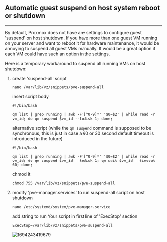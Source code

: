 ## Automatic guest suspend on host system reboot or shutdown

---

By default, Proxmox does not have any settings to configure guest 'suspend' on host shutdown.
If you have more than one guest VM running on your server and want to reboot it for hardware maintenance, it would be annoying to suspend all guest VMs manually.
It would be a great option if each VM could have such an option in the settings.

Here is a temporary workaround to suspend all running VMs on host shutdown:

1. create 'suspend-all' script
   ```shell
   nano /var/lib/vz/snippets/pve-suspend-all
   ```
   insert script body
   ```shell
   #!/bin/bash

   qm list | grep running | awk -F'[^0-9]*' '$0=$2' | while read -r vm_id; do qm suspend $vm_id --todisk 1; done;
   ```

   alternative script (while the `qm suspend` command is supposed to be synchronous, this is just in case a 60 or 30 second default timeout is introduced in the future)
   ```shell
   #!/bin/bash

   qm list | grep running | awk -F'[^0-9]*' '$0=$2' | while read -r vm_id; do qm suspend $vm_id --todisk 1; qm wait $vm_id --timeout 60; done;
   ```
   chmod it 
   ```shell
   chmod 755 /var/lib/vz/snippets/pve-suspend-all
   ```

2. modify 'pve-manager.services' to run suspend-all script on host shutdown
   ```shell
   nano /etc/systemd/system/pve-manager.service
   ```
   add string to run Your script in first line of 'ExecStop' section
   ```shell
   ExecStop=/var/lib/vz/snippets/pve-suspend-all
   ```
   ![1694243419679](https://github.com/lsd-techno/proxmoxdox/assets/6795932/28737db3-3e42-410a-98b3-5a3b49876648)
